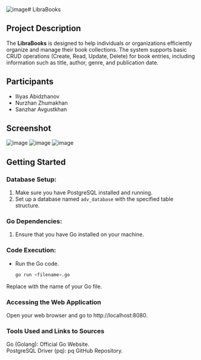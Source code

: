 ![image](https://github.com/ilich956/LibraBooks/assets/125411778/3db0ac0f-237c-4c94-a4fc-e0083003337d)# LibraBooks

## Project Description

The **LibraBooks** is designed to help individuals or organizations efficiently organize and manage their book collections. The system supports basic CRUD operations (Create, Read, Update, Delete) for book entries, including information such as title, author, genre, and publication date.

## Participants

- Iliyas Abidzhanov
- Nurzhan Zhumakhan
- Sanzhar Avgustkhan

## Screenshot

![image](https://github.com/ilich956/2task/assets/125411778/bb139968-36b8-45a8-9b47-13ab8fc04317)
![image](https://github.com/ilich956/LibraBooks/assets/125411778/536895aa-68f6-4bd6-9718-b1d31ddd1cd1)
![image](https://github.com/ilich956/LibraBooks/assets/125411778/c2d5ca19-9ed0-43ae-80d4-8f6246433712)



## Getting Started

### Database Setup:

1. Make sure you have PostgreSQL installed and running.
2. Set up a database named `adv_database` with the specified table structure.


### Go Dependencies:

1. Ensure that you have Go installed on your machine.

### Code Execution:

- Run the Go code.

  ```bash
  go run <filename>.go

Replace <filename> with the name of your Go file.

### Accessing the Web Application
Open your web browser and go to http://localhost:8080.

### Tools Used and Links to Sources
Go (Golang): Official Go Website. </br>
PostgreSQL Driver (pq): pq GitHub Repository.

